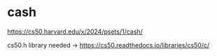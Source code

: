 # cash

https://cs50.harvard.edu/x/2024/psets/1/cash/

cs50.h library needed -> https://cs50.readthedocs.io/libraries/cs50/c/
